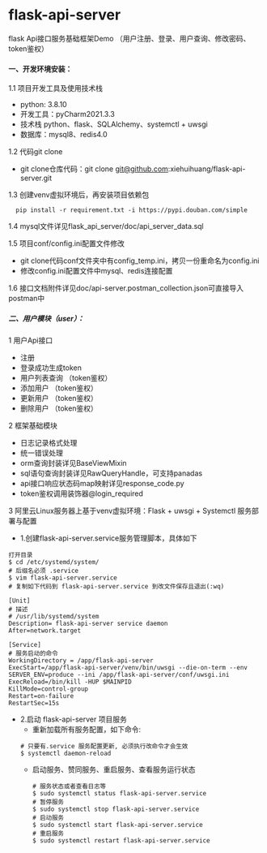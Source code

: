 # flask-api-server
flask Api接口服务基础框架Demo （用户注册、登录、用户查询、修改密码、token鉴权）

#### 一、开发环境安装：
1.1 项目开发工具及使用技术栈
  + python: 3.8.10
  + 开发工具：pyCharm2021.3.3
  + 技术栈 python、flask、SQLAlchemy、systemctl + uwsgi
  + 数据库：mysql8、redis4.0

1.2 代码git clone
  + git clone仓库代码：git clone git@github.com:xiehuihuang/flask-api-server.git

1.3 创建venv虚拟环境后，再安装项目依赖包
``` shell
  pip install -r requirement.txt -i https://pypi.douban.com/simple
```
1.4 mysql文件详见flask_api_server/doc/api_server_data.sql

1.5 项目conf/config.ini配置文件修改
   + git clone代码conf文件夹中有config_temp.ini，拷贝一份重命名为config.ini
   + 修改config.ini配置文件中mysql、redis连接配置

1.6 接口文档附件详见doc/api-server.postman_collection.json可直接导入postman中

##### 二、用户模块（user）：  
1 用户Api接口 
  + 注册
  + 登录成功生成token
  + 用户列表查询 （token鉴权）
  + 添加用户    （token鉴权）
  + 更新用户    （token鉴权）
  + 删除用户    （token鉴权）

2 框架基础模块
  + 日志记录格式处理
  + 统一错误处理
  + orm查询封装详见BaseViewMixin
  + sql语句查询封装详见RawQueryHandle，可支持panadas
  + api接口响应状态码map映射详见response_code.py
  + token鉴权调用装饰器@login_required

3 阿里云Linux服务器上基于venv虚拟环境：Flask + uwsgi + Systemctl 服务部署与配置
  + 1.创建flask-api-server.service服务管理脚本，具体如下
  ``` shell
  打开目录
  $ cd /etc/systemd/system/
  # 后缀名必须 .service
  $ vim flask-api-server.service
  # 复制如下代码到 flask-api-server.service 到改文件保存且退出(:wq)
  ``` 
  ``` text
  [Unit]
  # 描述
  # /usr/lib/systemd/system
  Description= flask-api-server service daemon
  After=network.target
   
  [Service]
  # 服务启动的命令
  WorkingDirectory = /app/flask-api-server
  ExecStart=/app/flask-api-server/venv/bin/uwsgi --die-on-term --env SERVER_ENV=produce --ini /app/flask-api-server/conf/uwsgi.ini
  ExecReload=/bin/kill -HUP $MAINPID
  KillMode=control-group
  Restart=on-failure
  RestartSec=15s
  ```
   
  + 2.启动 flask-api-server 项目服务
    + 重新加载所有服务配置，如下命令:
    ``` shell
    # 只要有.service 服务配置更新, 必须执行改命令才会生效
    $ systemctl daemon-reload
    ``` 
    + 启动服务、赞同服务、重启服务、查看服务运行状态
      ``` shell
      # 服务状态或者查看日志等
      $ sudo systemctl status flask-api-server.service
      # 暂停服务
      $ sudo systemctl stop flask-api-server.service
      # 启动服务
      $ sudo systemctl start flask-api-server.service
      # 重启服务
      $ sudo systemctl restart flask-api-server.service

      ``` 
